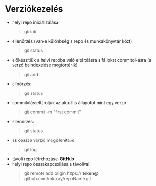 # Verziókezelés

- helyi repo inicializálása
    > git init
- ellenőrzés (van-e különbség a repo és munkakönyvtár közt)
    > git status
- előkészítjük a helyi repóba való eltárolásra a fájlokat commitol-ásra (a verzó beindexelése megtörténik)
    > git add .
- ellnőrzés:
    > git status
- commitolás:eltároljuk az aktuális állapotot mint egy verzó
    > git commit -m "first commit"
- ellenőrzés:
    > git status
- az összes verzió megjelenítése:
    > git log
- távoli repo létrehozása: **GitHub**
- helyi repo összekapcsoilása a távolival:
    > git remote add origin https:// **token@** github.com/mkatay/repoName.git